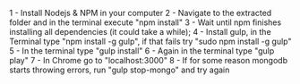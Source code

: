 1 - Install Nodejs & NPM in your computer
2 - Navigate to the extracted folder and in the terminal execute "npm install"
3 - Wait until npm finishes installing all dependencies (it could take a while);
4 - Install gulp, in the Terminal type "npm install -g gulp", if that fails try "sudo npm install -g gulp"
5 - In the terminal type "gulp install"
6 - Again in the terminal type "gulp play"
7 - In Chrome go to "localhost:3000"
8 - If for some reason mongodb starts throwing errors, run "gulp stop-mongo" and try again
